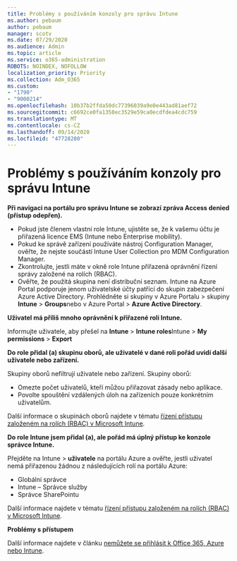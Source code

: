 ```yaml
---
title: Problémy s používáním konzoly pro správu Intune
ms.author: pebaum
author: pebaum
manager: scotv
ms.date: 07/29/2020
ms.audience: Admin
ms.topic: article
ms.service: o365-administration
ROBOTS: NOINDEX, NOFOLLOW
localization_priority: Priority
ms.collection: Adm_O365
ms.custom:
- "1790"
- "9000214"
ms.openlocfilehash: 10b37b2ffda50dc77396039a9e0e443ad81aef72
ms.sourcegitcommit: c6692ce0fa1358ec3529e59ca0ecdfdea4cdc759
ms.translationtype: MT
ms.contentlocale: cs-CZ
ms.lasthandoff: 09/14/2020
ms.locfileid: "47728280"
---
```

# <a name="problems-using-the-intune-admin-console"></a>Problémy s používáním konzoly pro správu Intune

**Při navigaci na portálu pro správu Intune se zobrazí zpráva Access denied (přístup odepřen).**

- Pokud jste členem vlastní role Intune, ujistěte se, že k vašemu účtu je přiřazená licence EMS (Intune nebo Enterprise mobility).
- Pokud ke správě zařízení používáte nástroj Configuration Manager, ověřte, že nejste součástí Intune User Collection pro MDM Configuration Manager.
- Zkontrolujte, jestli máte v okně role Intune přiřazená oprávnění řízení správy založené na rolích (RBAC).
- Ověřte, že použitá skupina není distribuční seznam. Intune na Azure Portal podporuje jenom uživatelské účty patřící do skupin zabezpečení Azure Active Directory. Prohlédněte si skupiny v Azure Portalu > skupiny **Intune**  >  **Groups**nebo v Azure Portal > **Azure Active Directory**.

**Uživatel má příliš mnoho oprávnění k přiřazené roli Intune.**

Informujte uživatele, aby přešel na **Intune**  >  **Intune roles**Intune  >  **My permissions**  >  **Export**

**Do role přidal (a) skupinu oborů, ale uživatelé v dané roli pořád uvidí další uživatele nebo zařízení.**

Skupiny oborů nefiltrují uživatele nebo zařízení. Skupiny oborů:

- Omezte počet uživatelů, kteří můžou přiřazovat zásady nebo aplikace.
- Povolte spouštění vzdálených úloh na zařízeních pouze konkrétním uživatelům.

Další informace o skupinách oborů najdete v tématu  [řízení přístupu založeném na rolích (RBAC) v Microsoft Intune](https://docs.microsoft.com/intune/role-based-access-control).

**Do role Intune jsem přidal (a), ale pořád má úplný přístup ke konzole správce Intune.**

Přejděte na Intune > **uživatele** na portálu Azure a ověřte, jestli uživatel nemá přiřazenou žádnou z následujících rolí na portálu Azure:

- Globální správce
- Intune – Správce služby
- Správce SharePointu

Další informace najdete v tématu [řízení přístupu založeném na rolích (RBAC) v Microsoft Intune](https://docs.microsoft.com/intune/role-based-access-control).

**Problémy s přístupem**

Další informace najdete v článku [nemůžete se přihlásit k Office 365, Azure nebo Intune](https://support.microsoft.com/help/2412085/you-can-t-sign-in-to-office-365-azure-or-intune).